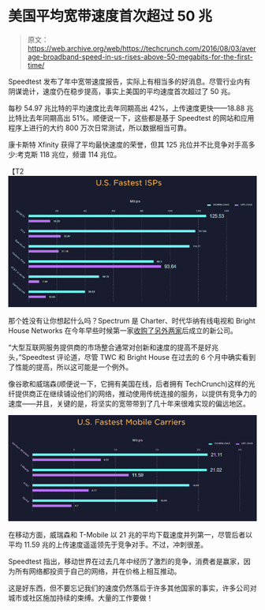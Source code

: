 # 美国平均宽带速度首次超过 50 兆 

> 原文：<https://web.archive.org/web/https://techcrunch.com/2016/08/03/average-broadband-speed-in-us-rises-above-50-megabits-for-the-first-time/>

Speedtest 发布了年中宽带速度报告，实际上有相当多的好消息。尽管行业内有阴谋诡计，速度仍在稳步提高，事实上美国的平均速度首次超过了 50 兆。

每秒 54.97 兆比特的平均速度比去年同期高出 42%，上传速度更快——18.88 兆比特比去年同期高出 51%。顺便说一下，这些都是基于 Speedtest 的网站和应用程序上进行的大约 800 万次日常测试，所以数据相当可靠。

康卡斯特 Xfinity 获得了平均最快速度的荣誉，但其 125 兆位并不比竞争对手高多少:考克斯 118 兆位，频谱 114 兆位。

【T2![ISPs_fastest](img/558b2353c617d799b451158e4dbcc364.png)

那个姓没有让你想起什么吗？Spectrum 是 Charter、时代华纳有线电视和 Bright House Networks 在今年早些时候第一家[收购了另外两家](https://web.archive.org/web/20221206190934/https://beta.techcrunch.com/2016/04/26/time-warner-charter-merger-given-go-ahead-by-federal-communications-commission/)后成立的新公司。

“大型互联网服务提供商的市场整合通常对创新和速度的提高不是好兆头，”Speedtest 评论道，尽管 TWC 和 Bright House 在过去的 6 个月中确实看到了性能的提高，所以这可能是一个例外。

像谷歌和威瑞森(顺便说一下，它拥有美国在线，后者拥有 TechCrunch)这样的光纤提供商正在继续铺设他们的网络，推动使用传统连接的服务，以提供有竞争力的速度——并且，关键的是，将坚实的宽带带到了几十年来很难实现的偏远地区。

[![mobile_fastest](img/2ccd803355419d1d1984db59d258999b.png)](https://web.archive.org/web/20221206190934/https://beta.techcrunch.com/wp-content/uploads/2016/08/mobile_fastest.png)

在移动方面，威瑞森和 T-Mobile 以 21 兆的平均下载速度并列第一，尽管后者以平均 11.59 兆的上传速度遥遥领先于竞争对手。不过，冲刺很差。

Speedtest 指出，移动世界在过去几年中经历了激烈的竞争，消费者是赢家，因为所有网络都投资于自己的网络，并在价格上相互推动。

这是好东西，但不要忘记我们的速度仍然落后于许多其他国家的事实，许多公司对城市或社区施加持续的束缚。大量的工作要做！